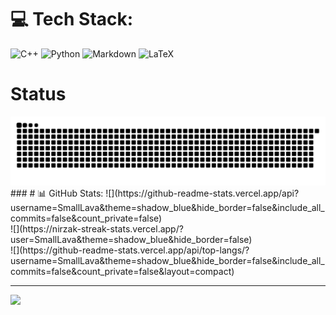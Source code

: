 
# 💻 Tech Stack:
![C++](https://img.shields.io/badge/c++-%2300599C.svg?style=for-the-badge&logo=c%2B%2B&logoColor=white) ![Python](https://img.shields.io/badge/python-3670A0?style=for-the-badge&logo=python&logoColor=ffdd54) ![Markdown](https://img.shields.io/badge/markdown-%23000000.svg?style=for-the-badge&logo=markdown&logoColor=white) ![LaTeX](https://img.shields.io/badge/latex-%23008080.svg?style=for-the-badge&logo=latex&logoColor=white)
# Status
<img src="https://raw.githubusercontent.com/SmallLava/SmallLava/output/snake.svg" alt="Snake animation" />
###
# 📊 GitHub Stats:
![](https://github-readme-stats.vercel.app/api?username=SmallLava&theme=shadow_blue&hide_border=false&include_all_commits=false&count_private=false)<br/>
![](https://nirzak-streak-stats.vercel.app/?user=SmallLava&theme=shadow_blue&hide_border=false)<br/>
![](https://github-readme-stats.vercel.app/api/top-langs/?username=SmallLava&theme=shadow_blue&hide_border=false&include_all_commits=false&count_private=false&layout=compact)

---
[![](https://visitcount.itsvg.in/api?id=SmallLava&icon=0&color=0)](https://visitcount.itsvg.in)

<!-- Proudly created with GPRM ( https://gprm.itsvg.in ) -->
